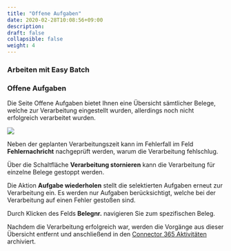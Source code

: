 ```yaml
---
title: "Offene Aufgaben"
date: 2020-02-28T10:08:56+09:00
description: 
draft: false
collapsible: false
weight: 4
---
```

### Arbeiten mit Easy Batch

### Offene Aufgaben

Die Seite Offene Aufgaben bietet Ihnen eine Übersicht sämtlicher Belege, welche zur Verarbeitung eingestellt wurden, allerdings noch nicht erfolgreich verarbeitet wurden.

![](images/apps/Easy_Batch/de-de/app_open_tasks.png)

Neben der geplanten Verarbeitungszeit kann im Fehlerfall im Feld **Fehlernachricht** nachgeprüft werden, warum die Verarbeitung fehlschlug.

Über die Schaltfläche **Verarbeitung stornieren** kann die Verarbeitung für einzelne Belege gestoppt werden.

Die Aktion **Aufgabe wiederholen** stellt die selektierten Aufgaben erneut zur Verarbeitung ein.
Es werden nur Aufgaben berücksichtigt, welche bei der Verarbeitung auf einen Fehler gestoßen sind.

Durch Klicken des Felds **Belegnr.** navigieren Sie zum spezifischen Beleg.

Nachdem die Verarbeitung erfolgreich war, werden die Vorgänge aus dieser Übersicht entfernt und anschließend in den [Connector 365 Aktivitäten](/de-de/apps/easy-batch/working-with-easy-batch/archive/) archiviert.

